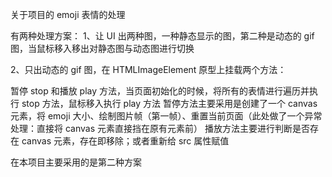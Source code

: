 关于项目的 emoji 表情的处理

有两种处理方案：
1、让 UI 出两种图，一种静态显示的图，第二种是动态的 gif 图，当鼠标移入移出对静态图与动态图进行切换

2、只出动态的 gif 图，在 HTMLImageElement 原型上挂载两个方法：

暂停 stop 和播放 play 方法，当页面初始化的时候，将所有的表情进行遍历并执行 stop 方法，鼠标移入执行 play 方法
暂停方法主要采用是创建了一个 canvas 元素，将 emoji 大小、绘制图片帧（第一帧）、重置当前页面（此处做了一个异常处理：直接将 canvas 元素直接挡在原有元素前）
播放方法主要进行判断是否存在 canvas 元素，存在即移除；或者重新给 src 属性赋值

在本项目主要采用的是第二种方案
